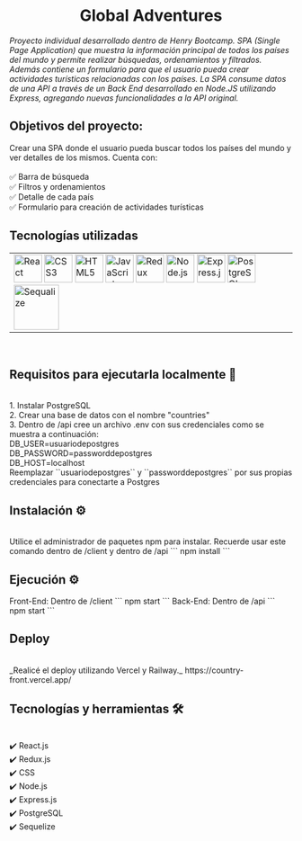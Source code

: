 <h1 align="center"> Global Adventures </h1>

_Proyecto individual desarrollado dentro de Henry Bootcamp. SPA (Single Page Application) que muestra la información principal de todos los países del mundo y permite realizar búsquedas, ordenamientos y filtrados. Además contiene un formulario para que el usuario pueda crear actividades turísticas relacionadas con los países.
La SPA consume datos de una API a través de un Back End desarrollado en Node.JS utilizando Express, agregando nuevas funcionalidades a la API original._
## Objetivos del proyecto:
Crear una SPA donde el usuario pueda buscar todos los países del mundo y ver detalles de los mismos. Cuenta con: <br /> <br />
✅ Barra de búsqueda <br />
✅ Filtros y ordenamientos <br />
✅ Detalle de cada país <br />
✅ Formulario para creación de actividades turísticas <br />
## Tecnologías utilizadas
<table><tr><td valign="top" width="1500"> 
<a href="https://reactjs.org/" target="_blank"><img src="https://profilinator.rishav.dev/skills-assets/react-original-wordmark.svg" alt="React" height="50" /></a>  
<a href="https://www.w3schools.com/css/" target="_blank"><img src="https://profilinator.rishav.dev/skills-assets/css3-original-wordmark.svg" alt="CSS3" height="50" /></a>  
<a href="https://en.wikipedia.org/wiki/HTML5" target="_blank"><img src="https://profilinator.rishav.dev/skills-assets/html5-original-wordmark.svg" alt="HTML5" height="50" /></a>  
<a href="https://www.javascript.com/" target="_blank"><img src="https://profilinator.rishav.dev/skills-assets/javascript-original.svg" alt="JavaScript" height="50" /></a>  
<a href="https://redux.js.org/" target="_blank"><img src="https://profilinator.rishav.dev/skills-assets/redux-original.svg" alt="Redux" height="50" /></a>  
<a href="https://nodejs.org/" target="_blank"><img src="https://profilinator.rishav.dev/skills-assets/nodejs-original-wordmark.svg" alt="Node.js" height="50" /></a>  
<a href="https://expressjs.com/" target="_blank"><img src="https://profilinator.rishav.dev/skills-assets/express-original-wordmark.svg" alt="Express.js" height="50" /></a>  
<a href="https://www.postgresql.org/" target="_blank"><img src="https://profilinator.rishav.dev/skills-assets/postgresql-original-wordmark.svg" alt="PostgreSQL" height="50" /></a>  
<a href="https://sequelize.org/" target="_blank"><img src="https://cdn.icon-icons.com/icons2/2415/PNG/512/sequelize_original_wordmark_logo_icon_146349.png" alt="Sequalize" height="80" /></a>
</table></tr></td>

<br />
<h2> Requisitos para ejecutarla localmente 🔧</h2>
<br/>
1. Instalar PostgreSQL <br/>
2. Crear una base de datos con el nombre "countries" <br/>
3. Dentro de /api cree un archivo .env con sus credenciales como se muestra a continuación: <br/>
   DB_USER=usuariodepostgres<br />
   DB_PASSWORD=passworddepostgres<br />
   DB_HOST=localhost<br/>
Reemplazar ``usuariodepostgres`` y ``passworddepostgres`` por sus propias credenciales para conectarte a Postgres
<br/>

## Instalación ⚙️
<br/>
Utilice el administrador de paquetes npm para instalar. Recuerde usar este comando dentro de /client y dentro de /api
```
npm install
```

<h2> Ejecución ⚙️ </h2>
Front-End: Dentro de /client
```
npm start
```
Back-End: Dentro de /api
```
npm start
```
<h2> Deploy </h2>
<br/>
_Realicé el deploy utilizando Vercel y Railway._
https://country-front.vercel.app/
<br/>
<h2> Tecnologías y herramientas 🛠️ </h2>
<br/>
✔️ React.js<br />
✔️ Redux.js<br />
✔️ CSS<br />
✔️ Node.js<br />
✔️ Express.js<br />
✔️ PostgreSQL<br />
✔️ Sequelize
